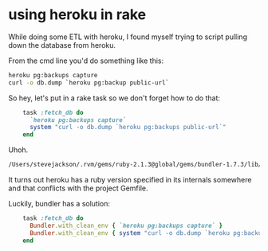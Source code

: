 # using heroku in rake

While doing some ETL with heroku, I found myself trying to script pulling down the database from heroku.

From the cmd line you'd do something like this:

```bash
heroku pg:backups capture
curl -o db.dump `heroku pg:backup public-url`
```

So hey, let's put in a rake task so we don't forget how to do that:
```ruby
    task :fetch_db do
      `heroku pg:backups capture`
      system "curl -o db.dump `heroku pg:backups public-url`"
    end
```

Uhoh.

```bash
/Users/stevejackson/.rvm/gems/ruby-2.1.3@global/gems/bundler-1.7.3/lib/bundler/definition.rb:385:in `validate_ruby!': Your Ruby version is 1.9.3, but your Gemfile specified 2.1.3 (Bundler::RubyVersionMismatch)
```

It turns out heroku has a ruby version specified in its internals somewhere and that conflicts with the project Gemfile.

Luckily, bundler has a solution:
```ruby
    task :fetch_db do
      Bundler.with_clean_env { `heroku pg:backups capture` }
      Bundler.with_clean_env { system "curl -o db.dump `heroku pg:backups public-url`" }
    end
```

